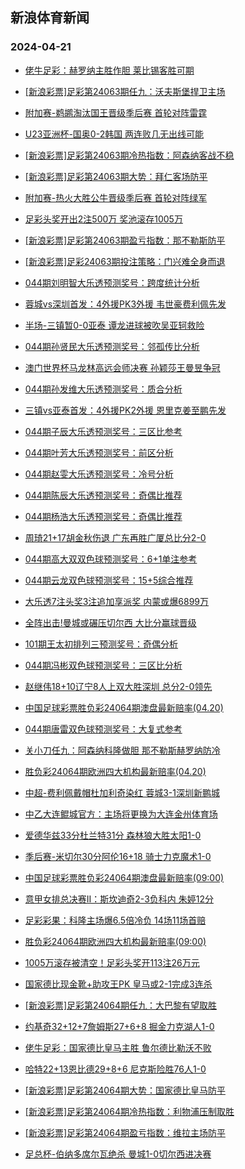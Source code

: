 ## 新浪体育新闻 
### 2024-04-21

+ [佬牛足彩：赫罗纳主胜作胆 莱比锡客胜可期](https://sports.sina.com.cn/l/2024-04-20/doc-inasmxma4499422.shtml)

+ [[新浪彩票]足彩第24063期任九：沃夫斯堡捍卫主场](https://sports.sina.com.cn/l/2024-04-20/doc-inasmtce4604309.shtml)

+ [附加赛-鹈鹕淘汰国王晋级季后赛 首轮对阵雷霆](https://sports.sina.com.cn/basketball/nba/2024-04-20/doc-inasncsy4385736.shtml)

+ [U23亚洲杯-国奥0-2韩国 两连败几无出线可能](https://sports.sina.com.cn/china/gqgs/2024-04-19/doc-inaskvxq5073964.shtml)

+ [[新浪彩票]足彩第24063期冷热指数：阿森纳客战不稳](https://sports.sina.com.cn/l/2024-04-20/doc-inasmtce4604952.shtml)

+ [[新浪彩票]足彩第24063期大势：拜仁客场防平](https://sports.sina.com.cn/l/2024-04-20/doc-inasmtce4604166.shtml)

+ [附加赛-热火大胜公牛晋级季后赛 首轮对阵绿军](https://sports.sina.com.cn/basketball/nba/2024-04-20/doc-inasmxku6388467.shtml)

+ [足彩头奖开出2注500万  奖池滚存1005万](https://sports.sina.com.cn/l/2024-04-20/doc-inasmtce4603815.shtml)

+ [[新浪彩票]足彩第24063期盈亏指数：那不勒斯防平](https://sports.sina.com.cn/l/2024-04-20/doc-inasmtaw6494558.shtml)

+ [[新浪彩票]足彩24063期投注策略：门兴难全身而退](https://sports.sina.com.cn/l/2024-04-20/doc-inasmtce4604573.shtml)

+ [044期刘明智大乐透预测奖号：跨度统计分析](https://sports.sina.com.cn/l/2024-04-20/doc-inasmxma4507331.shtml)

+ [蓉城vs深圳首发：4外援PK3外援 韦世豪费利佩先发](https://sports.sina.com.cn/china/j/2024-04-20/doc-inasnqhu4182581.shtml)

+ [半场-三镇暂0-0亚泰 谭龙进球被吹吴亚轲救险](https://sports.sina.com.cn/china/j/2024-04-20/doc-inasnuqt3068918.shtml)

+ [044期孙贤民大乐透预测奖号：邻孤传比分析](https://sports.sina.com.cn/l/2024-04-20/doc-inasmxmc3505908.shtml)

+ [澳门世界杯马龙林高远会师决赛 孙颖莎王曼昱争冠](https://sports.sina.com.cn/others/pingpang/2024-04-20/doc-inasnywr2956582.shtml)

+ [044期孙发维大乐透预测奖号：质合分析](https://sports.sina.com.cn/l/2024-04-20/doc-inasmxma4505965.shtml)

+ [三镇vs亚泰首发：4外援PK2外援 恩里克姜至鹏先发](https://sports.sina.com.cn/china/j/2024-04-20/doc-inasnqhv3182407.shtml)

+ [044期子辰大乐透预测奖号：三区比参考](https://sports.sina.com.cn/l/2024-04-20/doc-inasmxma4505584.shtml)

+ [044期叶芳大乐透预测奖号：前区分析](https://sports.sina.com.cn/l/2024-04-20/doc-inasmxma4505466.shtml)

+ [044期赵雯大乐透预测奖号：冷号分析](https://sports.sina.com.cn/l/2024-04-20/doc-inasmxma4505344.shtml)

+ [044期陈辰大乐透预测奖号：奇偶比推荐](https://sports.sina.com.cn/l/2024-04-20/doc-inasmxmc3504510.shtml)

+ [044期杨浩大乐透预测奖号：奇偶比推荐](https://sports.sina.com.cn/l/2024-04-20/doc-inasmxmc3503939.shtml)

+ [周琦21+17胡金秋伤退 广东再胜广厦总比分2-0](https://sports.sina.com.cn/basketball/cba/2024-04-20/doc-inasnywq3953018.shtml)

+ [044期高大双双色球预测奖号：6+1单注参考](https://sports.sina.com.cn/l/2024-04-20/doc-inasmxmc3499787.shtml)

+ [044期云龙双色球预测奖号：15+5综合推荐](https://sports.sina.com.cn/l/2024-04-20/doc-inasmxmc3501198.shtml)

+ [大乐透7注头奖3注追加享派奖 内蒙或爆6899万](https://sports.sina.com.cn/l/2024-04-20/doc-inasnywr2955041.shtml)

+ [全阵出击!曼城或碾压切尔西 大比分赢球晋级](https://sports.sina.com.cn/l/2024-04-20/doc-inaskezw5369762.shtml)

+ [101期王太初排列三预测奖号：奇偶分析](https://sports.sina.com.cn/l/2024-04-20/doc-inasncsy4392328.shtml)

+ [044期冯彬双色球预测奖号：三区比分析](https://sports.sina.com.cn/l/2024-04-20/doc-inasmxmc3501396.shtml)

+ [赵继伟18+10辽宁8人上双大胜深圳 总分2-0领先](https://sports.sina.com.cn/basketball/cba/2024-04-20/doc-inasnywq3948965.shtml)

+ [中国足球彩票胜负彩24064期澳盘最新赔率(04.20)](https://sports.sina.com.cn/l/2024-04-20/doc-inasncsz3399590.shtml)

+ [044期唐雷双色球预测奖号：大复式参考](https://sports.sina.com.cn/l/2024-04-20/doc-inasmxmc3501082.shtml)

+ [关小刀任九：阿森纳科隆做胆 那不勒斯赫罗纳防冷](https://sports.sina.com.cn/l/2024-04-20/doc-inasniyx3282086.shtml)

+ [胜负彩24064期欧洲四大机构最新赔率(04.20)](https://sports.sina.com.cn/l/2024-04-20/doc-inasncsy4400982.shtml)

+ [中超-费利佩戴帽杜加利奇染红 蓉城3-1深圳新鹏城](https://sports.sina.com.cn/china/j/2024-04-20/doc-inasnuqs4075872.shtml)

+ [中乙大连鲲城官方：主场将更换为大连金州体育场](https://sports.sina.com.cn/china/j/2024-04-20/doc-inasnqhu4184092.shtml)

+ [爱德华兹33分杜兰特31分 森林狼大胜太阳1-0](https://sports.sina.com.cn/basketball/nba/2024-04-21/doc-inaspwaf2469731.shtml)

+ [季后赛-米切尔30分阿伦16+18 骑士力克魔术1-0](https://sports.sina.com.cn/basketball/nba/2024-04-21/doc-inaspruh3596039.shtml)

+ [中国足球彩票胜负彩24064期澳盘最新赔率(09:00)](https://sports.sina.com.cn/l/2024-04-20/doc-inasncsz3399590.shtml)

+ [意甲女排总决赛II：斯坎迪奇2-3负科内 朱婷12分](https://sports.sina.com.cn/others/volleyball/2024-04-21/doc-inasprui2599015.shtml)

+ [足彩彩果：科隆主场爆6.5倍冷负 14场11场首赔](https://sports.sina.com.cn/l/2024-04-21/doc-inaspwaf2478061.shtml)

+ [胜负彩24064期欧洲四大机构最新赔率(09:00)](https://sports.sina.com.cn/l/2024-04-20/doc-inasncsy4400982.shtml)

+ [1005万滚存被清空！足彩头奖开113注26万元](https://sports.sina.com.cn/l/2024-04-21/doc-inaspwaf2478061.shtml)

+ [国家德比现金靴+助攻王PK 皇马或2-1完成3连杀](https://sports.sina.com.cn/l/2024-04-21/doc-inaspwae3477552.shtml)

+ [[新浪彩票]足彩第24064期任九：大巴黎有望取胜](https://sports.sina.com.cn/l/2024-04-21/doc-inaspwae3479820.shtml)

+ [约基奇32+12+7詹姆斯27+6+8 掘金力克湖人1-0](https://sports.sina.com.cn/basketball/nba/2024-04-21/doc-inasqhrz2246340.shtml)

+ [佬牛足彩：国家德比皇马主胜  鲁尔德比勒沃不败](https://sports.sina.com.cn/l/2024-04-21/doc-inasqaka3363328.shtml)

+ [哈特22+13恩比德29+8+6 尼克斯险胜76人1-0](https://sports.sina.com.cn/basketball/nba/2024-04-21/doc-inasqaka3375075.shtml)

+ [[新浪彩票]足彩第24064期大势：国家德比皇马防平](https://sports.sina.com.cn/l/2024-04-21/doc-inaspwaf2478328.shtml)

+ [[新浪彩票]足彩第24064期冷热指数：利物浦压制取胜](https://sports.sina.com.cn/l/2024-04-21/doc-inaspwaf2478858.shtml)

+ [[新浪彩票]足彩第24064期盈亏指数：维拉主场防平](https://sports.sina.com.cn/l/2024-04-21/doc-inaspwaf2478663.shtml)

+ [足总杯-伯纳多席尔瓦绝杀 曼城1-0切尔西进决赛](https://sports.sina.com.cn/g/pl/2024-04-21/doc-inaspwaf2478660.shtml)

